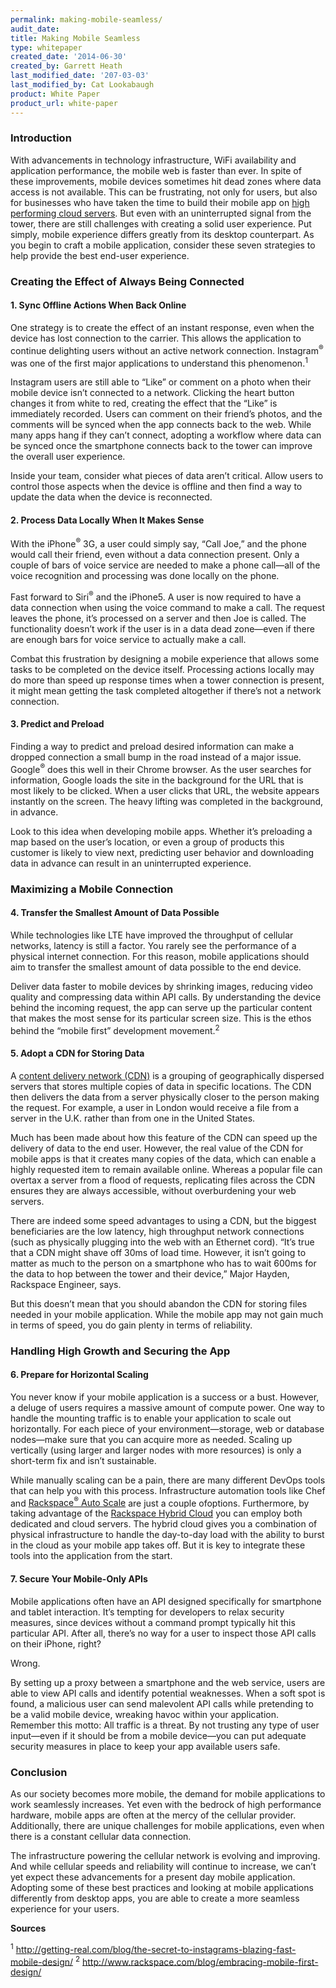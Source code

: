 ```yaml
---
permalink: making-mobile-seamless/
audit_date:
title: Making Mobile Seamless
type: whitepaper
created_date: '2014-06-30'
created_by: Garrett Heath
last_modified_date: '207-03-03'
last_modified_by: Cat Lookabaugh
product: White Paper
product_url: white-paper
---
```


### Introduction

With advancements in technology infrastructure, WiFi availability and
application performance, the mobile web is faster than ever. In spite of
these improvements, mobile devices sometimes hit dead zones where data
access is not available. This can be frustrating, not only for users,
but also for businesses who have taken the time to build their mobile
app on [high performing cloud servers](http://www.rackspace.com/cloud/). But
even with an uninterrupted signal from the tower, there are still challenges
with creating a solid user experience. Put simply, mobile experience
differs greatly from its desktop counterpart. As you begin to craft a
mobile application, consider these seven strategies to help provide the
best end-user experience.

### Creating the Effect of Always Being Connected

#### 1. Sync Offline Actions When Back Online

One strategy is to create the effect of an instant response, even when
the device has lost connection to the carrier. This allows the
application to continue delighting users without an active network
connection. Instagram<sup>&reg;</sup> was one of the first major applications
to understand this phenomenon.<sup>1</sup>

Instagram users are still able to “Like” or comment on a photo when
their mobile device isn’t connected to a network. Clicking the heart
button changes it from white to red, creating the effect that the “Like”
is immediately recorded. Users can comment on their friend’s photos, and
the comments will be synced when the app connects back to the web. While
many apps hang if they can’t connect, adopting a workflow where data can
be synced once the smartphone connects back to the tower can improve
the overall user experience.

Inside your team, consider what pieces of data aren’t critical. Allow
users to control those aspects when the device is offline and then find
a way to update the data when the device is reconnected.

#### 2. Process Data Locally When It Makes Sense

With the iPhone<sup>&reg;</sup> 3G, a user could simply say, “Call Joe,” and
the phone would call their friend, even without a data connection present.
Only a couple of bars of voice service are needed to make a phone
call—all of the voice recognition and processing was done locally on the
phone.

Fast forward to Siri<sup>&reg;</sup> and the iPhone5. A user is now required to
have a data connection when using the voice command to make a call. The
request leaves the phone, it’s processed on a server and then Joe is
called. The functionality doesn’t work if the user is in a data dead
zone—even if there are enough bars for voice service to actually make a
call.

Combat this frustration by designing a mobile experience that allows
some tasks to be completed on the device itself. Processing actions
locally may do more than speed up response times when a tower connection
is present, it might mean getting the task completed altogether if
there’s not a network connection.

#### 3. Predict and Preload

Finding a way to predict and preload desired information can make a
dropped connection a small bump in the road instead of a major issue.
Google<sup>&reg;</sup> does this well in their Chrome browser. As the user
searches for information, Google loads the site in the background for the URL
that is most likely to be clicked. When a user clicks that URL, the
website appears instantly on the screen. The heavy lifting was completed
in the background, in advance.

Look to this idea when developing mobile apps. Whether it’s preloading a
map based on the user’s location, or even a group of products this
customer is likely to view next, predicting user behavior and
downloading data in advance can result in an uninterrupted experience.

### Maximizing a Mobile Connection

#### 4. Transfer the Smallest Amount of Data Possible

While technologies like LTE have improved the throughput of cellular
networks, latency is still a factor. You rarely see the performance of a
physical internet connection. For this reason, mobile applications
should aim to transfer the smallest amount of data possible to the end
device.

Deliver data faster to mobile devices by shrinking images, reducing
video quality and compressing data within API calls. By understanding
the device behind the incoming request, the app can serve up the
particular content that makes the most sense for its particular screen
size. This is the ethos behind the “mobile first”
development movement.<sup>2</sup>

#### 5. Adopt a CDN for Storing Data

A [content delivery network (CDN)](http://www.rackspace.com/cloud/files/features/?page=cdn#cdn)
is a grouping of geographically dispersed servers that stores multiple copies
of data in specific locations. The CDN then delivers the data from a
server physically closer to the person making the request. For example,
a user in London would receive a file from a server in the U.K. rather
than from one in the United States.

Much has been made about how this feature of the CDN can speed up the
delivery of data to the end user. However, the real value of the CDN for
mobile apps is that it creates many copies of the data, which can enable
a highly requested item to remain available online. Whereas a popular
file can overtax a server from a flood of requests, replicating files
across the CDN ensures they are always accessible, without overburdening
your web servers.

There are indeed some speed advantages to using a CDN, but the biggest
beneficiaries are the low latency, high throughput network connections
(such as physically plugging into the web with an Ethernet cord). “It’s
true that a CDN might shave off 30ms of load time. However, it isn’t
going to matter as much to the person on a smartphone who has to wait
600ms for the data to hop between the tower and their device,” Major
Hayden, Rackspace Engineer, says.

But this doesn’t mean that you should abandon the CDN for storing files
needed in your mobile application. While the mobile app may not gain
much in terms of speed, you do gain plenty in terms of reliability.

### Handling High Growth and Securing the App

#### 6. Prepare for Horizontal Scaling

You never know if your mobile application is a success or a bust.
However, a deluge of users requires a massive amount of compute power.
One way to handle the mounting traffic is to enable your application to
scale out horizontally. For each piece of your environment—storage, web
or database nodes—make sure that you can acquire more as needed. Scaling
up vertically (using larger and larger nodes with more resources)
is only a short-term fix and isn’t sustainable.

While manually scaling can be a pain, there are many different DevOps
tools that can help you with this process. Infrastructure automation
tools like Chef and
[Rackspace<sup>&reg;</sup> Auto Scale](http://www.rackspace.com/cloud/auto-scale/)
are just a couple ofoptions. Furthermore, by taking advantage of the
[Rackspace Hybrid Cloud](http://www.rackspace.com/cloud/hybrid/) you can employ
both dedicated and cloud servers. The hybrid cloud gives you a combination of
physical infrastructure to handle the day-to-day load with the ability
to burst in the cloud as your mobile app takes off. But it is key
to integrate these tools into the application from the start.

#### 7. Secure Your Mobile-Only APIs

Mobile applications often have an API designed specifically for
smartphone and tablet interaction. It’s tempting for developers to relax
security measures, since devices without a command prompt typically hit
this particular API. After all, there’s no way for a user to inspect
those API calls on their iPhone, right?

Wrong.

By setting up a proxy between a smartphone and the web service, users
are able to view API calls and identify potential weaknesses. When a
soft spot is found, a malicious user can send malevolent API calls while
pretending to be a valid mobile device, wreaking havoc within your
application. Remember this motto: All traffic is a threat. By not
trusting any type of user input—even if it should be from a mobile
device—you can put adequate security measures in place to keep your app
available users safe.

### Conclusion

As our society becomes more mobile, the demand for mobile applications
to work seamlessly increases. Yet even with the bedrock of high
performance hardware, mobile apps are often at the mercy of the cellular
provider. Additionally, there are unique challenges for mobile
applications, even when there is a constant cellular data connection.

The infrastructure powering the cellular network is evolving and
improving. And while cellular speeds and reliability will continue to
increase, we can’t yet expect these advancements for a present day
mobile application. Adopting some of these best practices and looking at
mobile applications differently from desktop apps, you are able to
create a more seamless experience for your users.

**Sources**

<sup>1</sup> <http://getting-real.com/blog/the-secret-to-instagrams-blazing-fast-mobile-design/>
<sup>2</sup> <http://www.rackspace.com/blog/embracing-mobile-first-design/>
